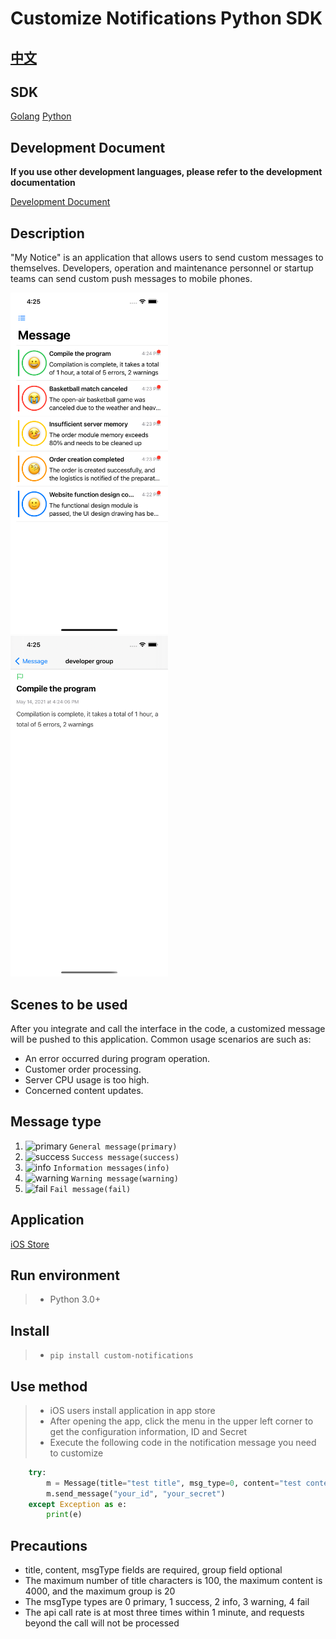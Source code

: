 # Customize Notifications Python SDK


## [中文](https://github.com/renjunok/customize-notifications-python-sdk/blob/main/README-CN.md)

## SDK
[Golang](https://github.com/renjunok/customize-notifications-golang-sdk)
[Python](https://github.com/renjunok/customize-notifications-python-sdk)

## Development Document
**If you use other development languages, please refer to the development documentation**

[Development Document](https://github.com/renjunok/customize-notifications-golang-sdk/blob/main/api-doc-en.md)

## Description
"My Notice" is an application that allows users to send custom messages to themselves. Developers, operation and maintenance personnel or startup teams can send custom push messages to mobile phones.

<img src="https://github.com/renjunok/customize-notifications-golang-sdk/raw/main/images/customize-notifications-app-home-view-en.png" width="50%" height="50%" alt="customize notification app home view">
<img src="https://github.com/renjunok/customize-notifications-golang-sdk/raw/main/images/customize-notifications-app-message-detail-view-en.png" width="50%" height="50%" alt="customize notification app message detail view">

## Scenes to be used
After you integrate and call the interface in the code, a customized message will be pushed to this application. Common usage scenarios are such as:
- An error occurred during program operation.
- Customer order processing.
- Server CPU usage is too high.
- Concerned content updates.

## Message type
1. ![primary](https://via.placeholder.com/15/2463EB/000000?text=+) `General message(primary)`
0. ![success](https://via.placeholder.com/15/c5f015/000000?text=+) `Success message(success)`
0. ![info](https://via.placeholder.com/15/FCD34D/000000?text=+) `Information messages(info)`
0. ![warning](https://via.placeholder.com/15/DF933B/000000?text=+) `Warning message(warning)`
0. ![fail](https://via.placeholder.com/15/f03c15/000000?text=+) `Fail message(fail)`

## Application
[iOS Store]("https://apps.apple.com/us/app/my-notice-customize-notice/id1566837067")

## Run environment
> - Python 3.0+

## Install
> - `pip install custom-notifications`

## Use method
> - iOS users install application in app store
> - After opening the app, click the menu in the upper left corner to get the configuration information, ID and Secret
> - Execute the following code in the notification message you need to customize
```python
    try:
        m = Message(title="test title", msg_type=0, content="test content", group="test group")
        m.send_message("your_id", "your_secret")
    except Exception as e:
        print(e)
```

## Precautions
- title, content, msgType fields are required, group field optional
- The maximum number of title characters is 100, the maximum content is 4000, and the maximum group is 20
- The msgType types are 0 primary, 1 success, 2 info, 3 warning, 4 fail
- The api call rate is at most three times within 1 minute, and requests beyond the call will not be processed

